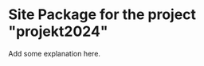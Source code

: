 Site Package for the project "projekt2024"
==============================================================

Add some explanation here.
